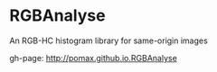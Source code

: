 RGBAnalyse
==========

An RGB-HC histogram library for same-origin images

gh-page: http://pomax.github.io.RGBAnalyse
